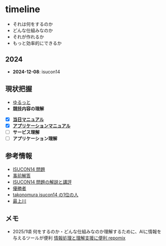 # timeline
- それは何をするのか
- どんな仕組みなのか
- それが作れるか
- もっと効率的にできるか

## 2024
- **2024-12-08**: isucon14

## 現状把握
- [ゆるっと](https://github.com/gongqi-zhen/isucon14)
- **競技内容の理解**
 - [x] [**当日マニュアル**](https://gist.github.com/wtks/0a3268de13856ed6e18c6560023ec436)
 - [x] [**アプリケーションマニュアル**](https://gist.github.com/wtks/8eadf471daf7cb59942de02273ce7884)
 - [ ] **サービス理解**
 - [ ] **アプリケーション理解**

## 参考情報
- [ISUCON14 問題](https://github.com/isucon/isucon14)
- [事前解答](https://github.com/fujiwara/isucon14-exam)
- [ISUCON14 問題の解説と講評](https://isucon.net/archives/58869617.html)
- [優勝者](https://github.com/takonomura/isucon14)
- [takonomura isucon14 の1位の人](https://blog.framinal.life/entry/2024/12/08/235842)
- [最上川](https://zenn.dev/kawaemon/articles/f40529e0c447f5)

## メモ
- 2025/1頃 何をするのか・どんな仕組みなのか理解するために、AIに情報を与えるツールが便利
[情報処理と理解支援に便利 repomix](https://zenn.dev/yamadashy/articles/ai-tool-repomix-5000-star)
